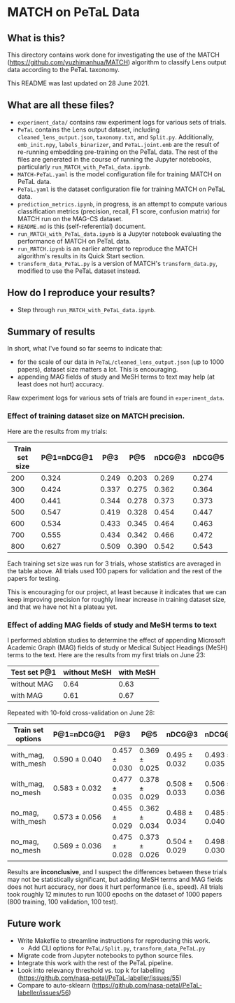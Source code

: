 # MATCH on PeTaL Data

## What is this?

This directory contains work done for investigating the use of the MATCH (https://github.com/yuzhimanhua/MATCH) algorithm to classify Lens output data according to the PeTaL taxonomy.

This README was last updated on 28 June 2021.

## What are all these files?

- `experiment_data/` contains raw experiment logs for various sets of trials.
- `PeTaL` contains the Lens output dataset, including `cleaned_lens_output.json`, `taxonomy.txt`, and `Split.py`. Additionally, `emb_init.npy`, `labels_binarizer`, and `PeTaL.joint.emb` are the result of re-running embedding pre-training on the PeTaL data. The rest of the files are generated in the course of running the Jupyter notebooks, particularly `run_MATCH_with_PeTaL_data.ipynb`.
- `MATCH-PeTaL.yaml` is the model configuration file for training MATCH on PeTaL data.
- `PeTaL.yaml` is the dataset configuration file for training MATCH on PeTaL data.
- `prediction_metrics.ipynb`, in progress, is an attempt to compute various classification metrics (precision, recall, F1 score, confusion matrix) for MATCH run on the MAG-CS dataset.
- `README.md` is this (self-referential) document.
- `run_MATCH_with_PeTaL_data.ipynb` is a Jupyter notebook evaluating the performance of MATCH on PeTaL data.
- `run_MATCH.ipynb` is an earlier attempt to reproduce the MATCH algorithm's results in its Quick Start section.
- `transform_data_PeTaL.py` is a version of MATCH's `transform_data.py`, modified to use the PeTaL dataset instead.

## How do I reproduce your results?

- Step through `run_MATCH_with_PeTaL_data.ipynb`.

## Summary of results

In short, what I've found so far seems to indicate that:
- for the scale of our data in `PeTaL/cleaned_lens_output.json` (up to 1000 papers), dataset size matters a lot. This is encouraging.
- appending MAG fields of study and MeSH terms to text may help (at least does not hurt) accuracy.

Raw experiment logs for various sets of trials are found in `experiment_data`.

### Effect of training dataset size on MATCH precision.

Here are the results from my trials:

| Train set size | P@1=nDCG@1 | P@3 | P@5 | nDCG@3 | nDCG@5 |
| --- | --- | --- | --- | --- | --- |
| 200 | 0.324 | 0.249 | 0.203 | 0.269 | 0.274 |
| 300 | 0.424 | 0.337 | 0.275 | 0.362 | 0.364 |
| 400 | 0.441 | 0.344 | 0.278 | 0.373 | 0.373 |
| 500 | 0.547 | 0.419 | 0.328 | 0.454 | 0.447 |
| 600 | 0.534 | 0.433 | 0.345 | 0.464 | 0.463 |
| 700 | 0.555 | 0.434 | 0.342 | 0.466 | 0.472 |
| 800 | 0.627 | 0.509 | 0.390 | 0.542 | 0.543 |

Each training set size was run for 3 trials, whose statistics are averaged in the table above. All trials used 100 papers for validation and the rest of the papers for testing.

This is encouraging for our project, at least because it indicates that we can keep improving precision for roughly linear increase in training dataset size, and that we have not hit a plateau yet. 

### Effect of adding MAG fields of study and MeSH terms to text

I performed ablation studies to determine the effect of appending Microsoft Academic Graph (MAG) fields of study or Medical Subject Headings (MeSH) terms to the text. Here are the results from my first trials on June 23:

| Test set P@1 | without MeSH | with MeSH |
| --- | --- | --- |
| without MAG | 0.64 | 0.63 |
| with MAG | 0.61 | 0.67 |

Repeated with 10-fold cross-validation on June 28:

| Train set options | P@1=nDCG@1 | P@3 | P@5 | nDCG@3 | nDCG@5 |
| --- | --- | --- | --- | --- | --- |
| with_mag, with_mesh | 0.590 ± 0.040 | 0.457 ± 0.030 | 0.369 ± 0.025 | 0.495 ± 0.032 | 0.493 ± 0.035 |
| with_mag, no_mesh | 0.583 ± 0.032 | 0.477 ± 0.035 | 0.378 ± 0.029 | 0.508 ± 0.033 | 0.506 ± 0.036 |
| no_mag, with_mesh | 0.573 ± 0.056 | 0.455 ± 0.029 | 0.362 ± 0.034 | 0.488 ± 0.034 | 0.485 ± 0.040 |
| no_mag, no_mesh | 0.569 ± 0.036 | 0.475 ± 0.028 | 0.373 ± 0.026 | 0.504 ± 0.029 | 0.498 ± 0.030 |

Results are **inconclusive**, and I suspect the differences between these trials may not be statistically significant, but adding MeSH terms and MAG fields does not hurt accuracy, nor does it hurt performance (i.e., speed). All trials took roughly 12 minutes to run 1000 epochs on the dataset of 1000 papers (800 training, 100 validation, 100 test).

## Future work

- Write Makefile to streamline instructions for reproducing this work.
  - Add CLI options for `PeTaL/Split.py`, `transform_data_PeTaL.py`
- Migrate code from Jupyter notebooks to python source files.
- Integrate this work with the rest of the PeTaL pipeline.
- Look into relevancy threshold vs. top k for labelling (https://github.com/nasa-petal/PeTaL-labeller/issues/55)
- Compare to auto-sklearn (https://github.com/nasa-petal/PeTaL-labeller/issues/56)